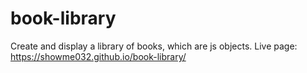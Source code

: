 # book-library

Create and display a library of books, which are js objects.
Live page: https://showme032.github.io/book-library/
